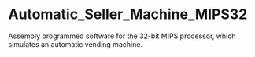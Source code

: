 # Automatic_Seller_Machine_MIPS32
Assembly programmed software for the 32-bit MIPS processor, which simulates an automatic vending machine.

